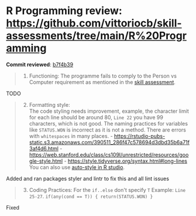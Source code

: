 # R Programming review: <https://github.com/vittoriocb/skill-assessments/tree/main/R%20Programming> 

**Commit reviewed**: [b7f4b39](https://github.com/vittoriocb/skill-assessments/commit/b7f4b3939cb8ecf7d15605aa854949640ea317db)

> 1. Functioning: The programme fails to comply to the Person vs Computer requirement as mentioned in the [skill assessment](https://github.com/Bioinformatics-Research-Network/skill-assessments/tree/main/R%20Programming).

TODO


> 2. Formatting style:  
The code styling needs improvement, example, the character limit for each line should be around 80, `Line 22` you have 99 characters, which is not good.
The naming practices for variables like `STATUS.WON` is incorrect as it is not a method. There are errors with `whitespaces` in many places.
    - <https://rstudio-pubs-static.s3.amazonaws.com/390511_286f47c578694d3dbd35b6a71f3af4d6.html>
    - <https://web.stanford.edu/class/cs109l/unrestricted/resources/google-style.html>
	- <https://style.tidyverse.org/syntax.html#long-lines>
You can also use [auto-style in R studio](https://styler.r-lib.org/index.html).

Added and ran packages styler and lintr to fix this and all lint issues

> 3. Coding Practices:
    For the `if..else` don't specify `T` Example: `Line 25-27`.
	```
	if(any(cond == T)) {
	return(STATUS.WON)
	}
	```

Fixed